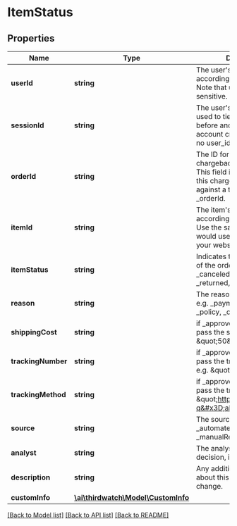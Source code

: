 # ItemStatus

## Properties
Name | Type | Description | Notes
------------ | ------------- | ------------- | -------------
**userId** | **string** | The user&#39;s account ID according to your systems. Note that user IDs are case sensitive. | [optional] 
**sessionId** | **string** | The user&#39;s current session ID, used to tie a user&#39;s action before and after login or account creation. Required if no user_id values is provided. | [optional] 
**orderId** | **string** | The ID for the order that this chargeback is filed against. This field is not required if this chargeback was filed against a transaction with no _orderId. | [optional] 
**itemId** | **string** | The item&#39;s unique identifier according to your systems. Use the same ID that you would use to look up items on your website&#39;s database. | [optional] 
**itemStatus** | **string** | Indicates the high-level state of the order. e.g. _approved, _canceled, _held, _fulfilled, _returned, _rto | [optional] 
**reason** | **string** | The reason for a cancellation. e.g. _paymentRisk, _abuse, _policy, _other | [optional] 
**shippingCost** | **string** | if _approved or _fulfilled than pass the shipping cost. e.g. \&quot;50\&quot; | [optional] 
**trackingNumber** | **string** | if _approved or _fulfilled than pass the tracking number. e.g. \&quot;55327470\&quot; | [optional] 
**trackingMethod** | **string** | if _approved or _fulfilled than pass the tracking url. e.g. \&quot;http://fedex.com/track?q&#x3D;abc123\&quot; | [optional] 
**source** | **string** | The source of a decision. e.g. _automated, _manualReview\&quot; | [optional] 
**analyst** | **string** | The analyst who made the decision, if manual. | [optional] 
**description** | **string** | Any additional information about this order status change. | [optional] 
**customInfo** | [**\ai\thirdwatch\Model\CustomInfo**](CustomInfo.md) |  | [optional] 

[[Back to Model list]](../README.md#documentation-for-models) [[Back to API list]](../README.md#documentation-for-api-endpoints) [[Back to README]](../README.md)


